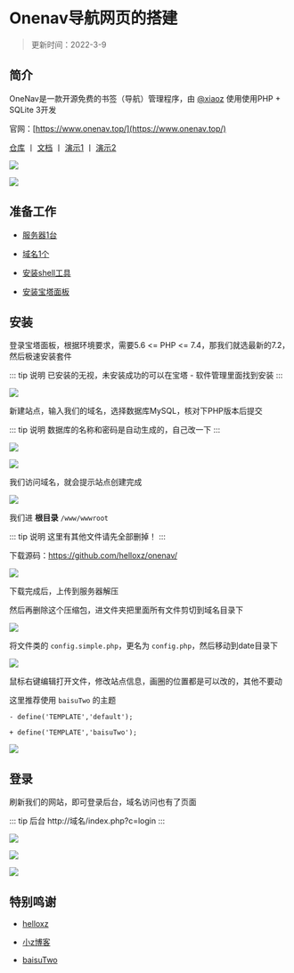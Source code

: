 # Onenav导航网页的搭建


> 更新时间：2022-3-9



## 简介

OneNav是一款开源免费的书签（导航）管理程序，由 [@xiaoz](https://blog.xiaoz.org/) 使用使用PHP + SQLite 3开发

官网：[https://www.onenav.top/](https://www.onenav.top/)

[仓库](https://github.com/helloxz/onenav) 丨 [文档](https://doc.xiaoz.me/books/onenav) 丨 [演示1](https://nav.rss.ink/) 丨 [演示2](https://123.baisu58.com/)

![](/onenav/onenav.png)


![](/onenav/baisu.png)




## 准备工作

* [服务器1台](./Server/)

* [域名1个](./domain/)

* [安装shell工具](./shell/)

* [安装宝塔面板](./BT.md)




## 安装

登录宝塔面板，根据环境要求，需要5.6 <= PHP <= 7.4，那我们就选最新的7.2，然后极速安装套件

::: tip 说明
已安装的无视，未安装成功的可以在宝塔 - 软件管理里面找到安装
:::

![](/onenav/onenav-01.png)



新建站点，输入我们的域名，选择数据库MySQL，核对下PHP版本后提交

::: tip 说明
数据库的名称和密码是自动生成的，自己改一下
:::

![](/onenav/onenav-02.png)

![](/onenav/onenav-03.png)





我们访问域名，就会提示站点创建完成


![](/onenav/onenav-04.png)




我们进 **根目录** `/www/wwwroot`

::: tip 说明
这里有其他文件请先全部删掉！
:::

下载源码：https://github.com/helloxz/onenav/


![](/onenav/onenav-05.png)


下载完成后，上传到服务器解压

然后再删除这个压缩包，进文件夹把里面所有文件剪切到域名目录下


![](/onenav/onenav-06.png)



将文件类的 `config.simple.php`，更名为 `config.php`，然后移动到date目录下

![](/onenav/onenav-07.png)


鼠标右键编辑打开文件，修改站点信息，画圈的位置都是可以改的，其他不要动

这里推荐使用 `baisuTwo` 的主题

```diff{3}
- define('TEMPLATE','default');

+ define('TEMPLATE','baisuTwo');
```

![](/onenav/onenav-08.png)





## 登录

刷新我们的网站，即可登录后台，域名访问也有了页面

::: tip 后台
http://域名/index.php?c=login
:::

![](/onenav/onenav-09.png)

![](/onenav/onenav-10.png)

![](/onenav/onenav-11.png)







## 特别鸣谢

* [helloxz](https://github.com/helloxz/onenav/)


* [小z博客](https://www.xiaoz.me/)


* [baisuTwo](https://gitee.com/baisucode/baisu-two)
